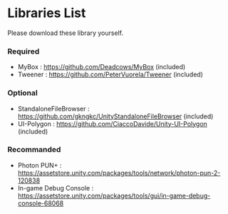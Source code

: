 # Libraries List

Please download these library yourself.

### Required

- MyBox : https://github.com/Deadcows/MyBox (included)
- Tweener : https://github.com/PeterVuorela/Tweener (included)

### Optional

- StandaloneFileBrowser : https://github.com/gkngkc/UnityStandaloneFileBrowser (included)
- UI-Polygon : https://github.com/CiaccoDavide/Unity-UI-Polygon (included)

### Recommanded

- Photon PUN+ : https://assetstore.unity.com/packages/tools/network/photon-pun-2-120838
- In-game Debug Console : https://assetstore.unity.com/packages/tools/gui/in-game-debug-console-68068
